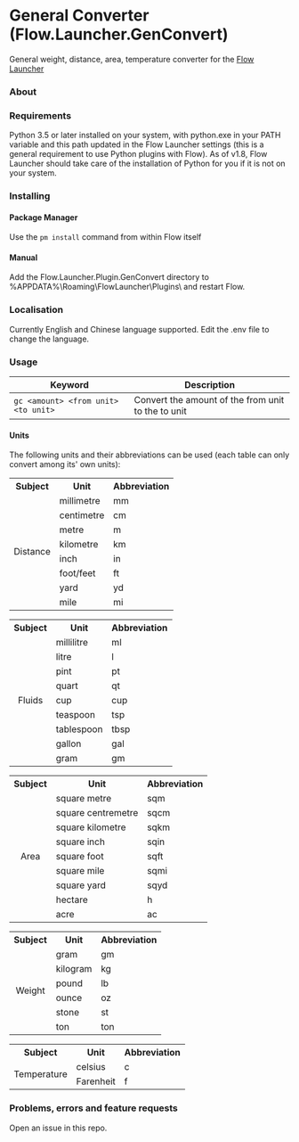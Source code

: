 # General Converter (Flow.Launcher.GenConvert)

General weight, distance, area, temperature converter for the [Flow Launcher](https://github.com/Flow-Launcher/Flow.Launcher)

### About

### Requirements

Python 3.5 or later installed on your system, with python.exe in your PATH variable and this path updated in the Flow Launcher settings (this is a general requirement to use Python plugins with Flow). As of v1.8, Flow Launcher should take care of the installation of Python for you if it is not on your system.

### Installing

#### Package Manager

Use the `pm install` command from within Flow itself

#### Manual

Add the Flow.Launcher.Plugin.GenConvert directory to %APPDATA%\Roaming\FlowLauncher\Plugins\ and restart Flow.

### Localisation

Currently English and Chinese language supported. Edit the .env file to change the language.

### Usage

| Keyword                             | Description                                        |
| ----------------------------------- | -------------------------------------------------- |
| `gc <amount> <from unit> <to unit>` | Convert the amount of the from unit to the to unit |

#### Units

The following units and their abbreviations can be used (each table can only convert among its' own units):

<table>
  <tr>
    <th>Subject</th>
    <th>Unit</th>
    <th>Abbreviation</th>
  </tr>
  <tr>
    <td rowspan="8" align="center">Distance</td>
    <td>millimetre</td>
    <td>mm</td>
   </tr>
  <tr>
    <td>centimetre</td>
    <td>cm</td>
  </tr>
  <tr>
    <td>metre</td>
    <td>m</td>
  </tr>
  <tr>
    <td>kilometre</td>
    <td>km</td>
  </tr>
  <tr>
    <td>inch</td>
    <td>in</td>
  </tr>
  <tr>
    <td>foot/feet</td>
    <td>ft</td>
  </tr>
  <tr>
    <td>yard</td>
    <td>yd</td>
  </tr>
  <tr>
    <td>mile</td>
    <td>mi</td>
  </tr>
</table>

<table>
  <tr>
    <th>Subject</th>
    <th>Unit</th>
    <th>Abbreviation</th>
  </tr>
  <tr>
    <td rowspan="9" align="center">Fluids</td>
    <td>millilitre</td>
    <td>ml</td>
   </tr>
  <tr>
    <td>litre</td>
    <td>l</td>
  </tr>
  <tr>
    <td>pint</td>
    <td>pt</td>
  </tr>
  <tr>
    <td>quart</td>
    <td>qt</td>
  </tr>
  <tr>
    <td>cup</td>
    <td>cup</td>
  </tr>
  <tr>
    <td>teaspoon</td>
    <td>tsp</td>
  </tr>
  <tr>
    <td>tablespoon</td>
    <td>tbsp</td>
  </tr>
  <tr>
    <td>gallon</td>
    <td>gal</td>
  </tr>
  <tr>
    <td>gram</td>
    <td>gm</td>
  </tr>
</table>

<table>
  <tr>
    <th>Subject</th>
    <th>Unit</th>
    <th>Abbreviation</th>
  </tr>
  <tr>
    <td rowspan="9" align="center">Area</td>
    <td>square metre</td>
    <td>sqm</td>
   </tr>
  <tr>
    <td>square centremetre</td>
    <td>sqcm</td>
  </tr>
  <tr>
    <td>square kilometre</td>
    <td>sqkm</td>
  </tr>
  <tr>
    <td>square inch</td>
    <td>sqin</td>
  </tr>
  <tr>
    <td>square foot</td>
    <td>sqft</td>
  </tr>
  <tr>
    <td>square mile</td>
    <td>sqmi</td>
  </tr>
  <tr>
    <td>square yard</td>
    <td>sqyd</td>
  </tr>
  <tr>
    <td>hectare</td>
    <td>h</td>
  </tr>
  <tr>
    <td>acre</td>
    <td>ac</td>
  </tr>
</table>

<table>
  <tr>
    <th>Subject</th>
    <th>Unit</th>
    <th>Abbreviation</th>
  </tr>
  <tr>
    <td rowspan="6" align="center">Weight</td>
    <td>gram</td>
    <td>gm</td>
   </tr>
  <tr>
    <td>kilogram</td>
    <td>kg</td>
  </tr>
  <tr>
    <td>pound</td>
    <td>lb</td>
  </tr>
  <tr>
    <td>ounce</td>
    <td>oz</td>
  </tr>
  <tr>
    <td>stone</td>
    <td>st</td>
  </tr>
  <tr>
    <td>ton</td>
    <td>ton</td>
  </tr>
</table>

<table>
  <tr>
    <th>Subject</th>
    <th>Unit</th>
    <th>Abbreviation</th>
  </tr>
  <tr>
    <td rowspan = "2" align="center">Temperature</td>
    <td>celsius</td>
    <td>c</td>
   </tr>
  <tr>
    <td>Farenheit</td>
    <td>f</td>
  </tr>
</table>

### Problems, errors and feature requests

Open an issue in this repo.

